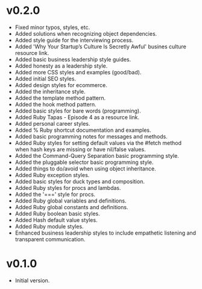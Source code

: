 # v0.2.0

* Fixed minor typos, styles, etc.
* Added solutions when recognizing object dependencies.
* Added style guide for the interviewing process.
* Added 'Why Your Startup’s Culture Is Secretly Awful' busines culture resource link.
* Added basic business leadership style guides.
* Added honesty as a leadership style.
* Added more CSS styles and examples (good/bad).
* Added initial SEO styles.
* Added design styles for ecommerce.
* Added the inheritance style.
* Added the template method pattern.
* Added the hook method pattern.
* Added basic styles for bare words (programming).
* Added Ruby Tapas - Episode 4 as a resource link.
* Added personal career styles.
* Added % Ruby shortcut documentation and examples.
* Added basic programming notes for messages and methods.
* Added Ruby styles for setting default values via the #fetch method when hash keys are missing or have nil/false values.
* Added the Command-Query Separation basic programming style.
* Added the pluggable selector basic programming style.
* Added things to do/avoid when using object inheritance.
* Added Ruby exception styles.
* Added basic styles for duck types and composition.
* Added Ruby styles for procs and lambdas.
* Added the '===' style for procs.
* Added Ruby global variables and definitions.
* Added Ruby global constants and definitions.
* Added Ruby boolean basic styles.
* Added Hash default value styles.
* Added Ruby module styles.
* Enhanced business leadership styles to include empathetic listening and transparent communication.

# v0.1.0

* Initial version.
